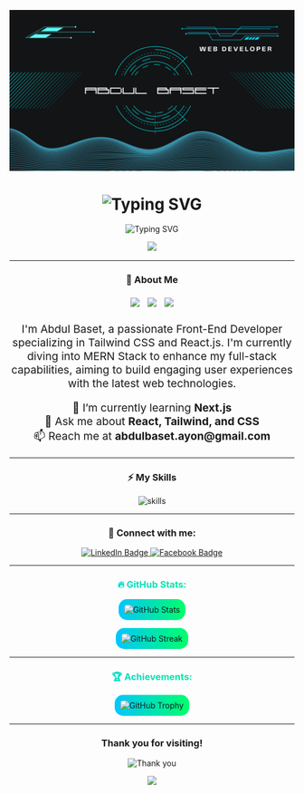 <!-- Fancy Header with Gradient SVG Particles -->
![logo](https://github.com/AyonJR/AyonJR/blob/main/Github%20Banner.png)

<!-- Animated Gradient Header -->
<h1 align="center">
  <img src="https://readme-typing-svg.herokuapp.com?font=JetBrains+Mono&size=30&duration=3000&pause=800&color=FFFFFF&center=true&vCenter=true&width=550&lines=Hi+there!+I'm+Abdul+Baset+%F0%9F%91%8B" alt="Typing SVG" style="animation: bounceIn 2s;" />
</h1>

<!-- Typing animation for profession -->
<p align="center">
  <img src="https://readme-typing-svg.herokuapp.com?font=JetBrains+Mono&size=25&duration=3000&pause=800&color=00D9FF,28A745&center=true&vCenter=true&width=600&height=50&lines=Frontend+Developer;MERN+Stack+Learner;Responsive+UI+Specialist;Let's+Build+Something+Great!" alt="Typing SVG" style="animation: fadeInDown 2s;" />
</p>

<!-- Blue to Green Gradient Animation under Header -->
<p align="center">
  <img src="https://capsule-render.vercel.app/api?type=waving&color=0:00D9FF,100:28A745&height=100&section=header&animation=fadeIn" style="animation: bounceInDown 3s;" />
</p>

---

<!-- Fancy Badges Section with Animation -->
<h3 align="center">🚀 About Me</h3>
<p align="center">
  <img src="https://img.shields.io/badge/Frontend_Developer-%23E44D26?style=for-the-badge&logo=html5&logoColor=white" style="margin: 5px; animation: pulse 2s infinite;" />
  <img src="https://img.shields.io/badge/MERN_Stack_Learner-%2300D9FF?style=for-the-badge&logo=node.js&logoColor=white" style="margin: 5px; animation: pulse 2s infinite;" />
  <img src="https://img.shields.io/badge/Tailwind_Expert-%232E4057?style=for-the-badge&logo=tailwind-css&logoColor=white" style="margin: 5px; animation: pulse 2s infinite;" />
</p>

<!-- About Me Text with Fade In Effect -->
<p align="center" style="font-size: 1.2rem; animation: fadeInUp 2s;">
  I'm Abdul Baset, a passionate Front-End Developer specializing in Tailwind CSS and React.js. I'm currently diving into MERN Stack to enhance my full-stack capabilities, aiming to build engaging user experiences with the latest web technologies.
</p>

<p align="center" style="font-size: 1.2rem; animation: fadeInUp 2.5s;">
  🌱 I’m currently learning <strong>Next.js</strong> <br/>
  💬 Ask me about <strong>React, Tailwind, and CSS</strong> <br/>
  📫 Reach me at <strong>abdulbaset.ayon@gmail.com</strong>
</p>

---

<!-- Skills Section with Animated Icons -->
<h3 align="center">⚡ My Skills</h3>
<p align="center">
  <img src="https://skillicons.dev/icons?i=html,css,js,react,tailwind,express,mongodb,nodejs&theme=light&perline=4" alt="skills" style="animation: rubberBand 2s infinite;" />
</p>

---

<!-- Connect with Me Section with Bouncing Icons -->
<h3 align="center">💼 Connect with me:</h3>
<p align="center">
  <a href="https://linkedin.com/in/abdul-baset" target="_blank">
    <img src="https://img.shields.io/badge/LinkedIn-%230A66C2.svg?style=for-the-badge&logo=linkedin&logoColor=white" alt="LinkedIn Badge" style="animation: bounce 2s infinite;" />
  </a>
  <a href="https://fb.com/abdul-baset" target="_blank">
    <img src="https://img.shields.io/badge/Facebook-%231877F2.svg?style=for-the-badge&logo=facebook&logoColor=white" alt="Facebook Badge" style="animation: bounce 2s infinite;" />
  </a>
</p>

---

<!-- GitHub Stats with Zoom In and Gradient Effect -->
<h3 align="center" style="background: linear-gradient(90deg, #00c6ff, #00ff6a); -webkit-background-clip: text; color: transparent;">
  🔥 GitHub Stats:
</h3>
<p align="center">
  <img src="https://github-readme-stats.vercel.app/api?username=ayonjr&show_icons=true&theme=radical&hide_title=true" 
       alt="GitHub Stats" width="500px" style="border-radius: 15px; background: linear-gradient(90deg, #00c6ff, #00ff6a); padding: 10px; transform: scale(1); transition: transform 0.5s ease-in-out;" onmouseover="this.style.transform='scale(1.1)';" onmouseout="this.style.transform='scale(1)';" />
</p>
<p align="center">
  <img src="https://github-readme-streak-stats.herokuapp.com/?user=ayonjr&theme=radical" 
       alt="GitHub Streak" width="500px" style="border-radius: 15px; background: linear-gradient(90deg, #00c6ff, #00ff6a); padding: 10px; transform: scale(1); transition: transform 0.5s ease-in-out;" onmouseover="this.style.transform='scale(1.1)';" onmouseout="this.style.transform='scale(1)';" />
</p>

---

<!-- GitHub Achievements Section with Rotate Animation and Gradient -->
<h3 align="center" style="background: linear-gradient(90deg, #00c6ff, #00ff6a); -webkit-background-clip: text; color: transparent;">
  🏆 Achievements:
</h3>
<p align="center">
  <img src="https://github-profile-trophy.vercel.app/?username=ayonjr&theme=dracula&margin-w=15" 
       alt="GitHub Trophy" style="border-radius: 15px; background: linear-gradient(90deg, #00c6ff, #00ff6a); padding: 10px; transform: rotate(0deg); transition: transform 0.5s ease-in-out;" onmouseover="this.style.transform='rotate(360deg)';" onmouseout="this.style.transform='rotate(0deg)';" />
</p>

---

<!-- Final Outro with Blue to Green Typing Animation -->
<h3 align="center">Thank you for visiting!</h3>
<p align="center">
  <img src="https://readme-typing-svg.herokuapp.com?font=JetBrains+Mono&size=25&duration=3000&pause=800&color=00D9FF&vCenter=true&width=550&lines=Let's+collaborate!;Reach+me+anytime!" alt="Thank you" style="animation: fadeInUp 3s;" />
</p>

<!-- Blue to Green Gradient Animation Footer -->
<p align="center">
  <img src="https://capsule-render.vercel.app/api?type=waving&color=0:00D9FF,100:28A745&height=100&section=footer&animation=fadeIn" style="animation: bounceInUp 2s;" />
</p>
